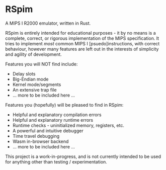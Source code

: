 # RSpim

A MIPS I R2000 emulator, written in Rust.

RSpim is entirely intended for educational purposes - it by no means is a complete, correct, or rigorous implementation of the MIPS specification. It tries to implement *most* common MIPS I \[psuedo\]instructions, with correct behaviour, however many features are left out in the interests of simplicity and agility of development.

Features you will NOT find include:
- Delay slots
- Big-Endian mode
- Kernel mode/segments
- An extensive trap file
- ... more to be included here ...

Features you (hopefully) will be pleased to find in RSpim:
- Helpful and explanatory compilation errors
- Helpful and explanatory runtime errors
- Runtime checks - uninitialized memory, registers, etc.
- A powerful and intuitive debugger
- Time travel debugging
- Wasm in-browser backend
- ... more to be included here ...

This project is a work-in-progress, and is not currently intended to be used for anything other than testing / experimentation.

